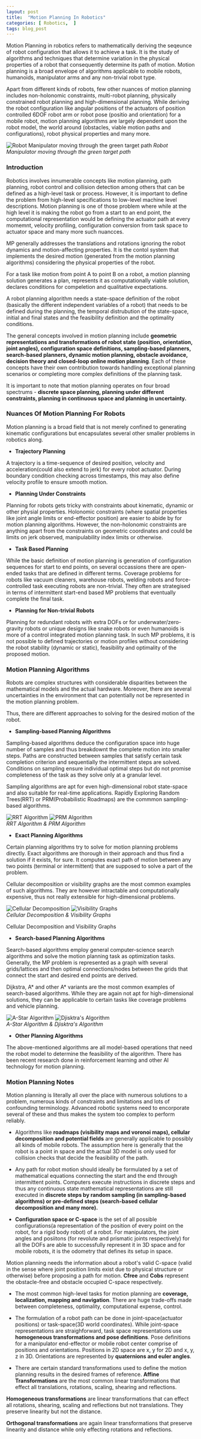 ```yaml
---
layout: post
title:  "Motion Planning In Robotics"
categories: [ Robotics,  ]
tags: blog_post
---
```


Motion Planning in robotics refers to mathematically deriving the seqeunce of robot configuration that allows it to achieve a task. It is the study of algorithms and techniques that determine variation in the physical properties of a robot that consequently determine its path of motion. Motion planning is a broad envelope of algorithms applicable to mobile robots, humanoids, manipulator arms and any non-trivial robot type. 

Apart from different kinds of robots, few other nuances of motion planning includes non-holonomic constraints, multi-robot planning, physically constrained robot planning and high-dimensional planning. While deriving the robot configuration like angular positions of the actuators of position controlled 6DOF robot arm or robot pose (positio and orientation) for a mobile robot, motion planning algorithms are largely dependent upon the robot model, the world around (obstacles, viable motion paths and configurations), robot physical properties and many more.

![Robot Manipulator moving through the green target path]({{site.baseurl}}/assets/images/mp/mp1.gif ) *Robot Manipulator moving through the green target path*

### Introduction

Robotics involves innumerable concepts like motion planning, path planning, robot control and collision detection among others that can be defined as a high-level task or process. However, it is important to define the problem from high-level specifications to low-level machine level descriptions. Motion planning is one of those problem where while at the high level it is making the robot go from a start to an end point, the computational representation would be defining the actuator path at every momemnt, velocity profiling, configuration conversion from task space to actuator space and many more such nuancces. 

MP generally addresses the translations and rotations ignoring the robot dynamics and motion-affecting properties. It is the contol system that implements the desired motion (generated from the motion planning algorithms) considering the physical properties of the robot. 

For a task like motion from point A to point B on a robot, a motion planning solution generates a plan, represents it as computationally viable solution, declares conditions for compeletion and qualitative expectations. 

A robot planning algorithm needs a state-space definition of the robot (basically the different independent variables of a robot) that needs to be defined during the planning, the temporal distrubution of the state-space, initial and final states and the feasibility definition and the optimality conditions. 

The general concepts involved in motion planning include **geometric representations and transformations of robot state (position, orientation, joint angles), configuration space definitions, sampling-based planners, search-based planners, dynamic motion planning, obstacle avoidance, decision theory and closed-loop online motion planning**. Each of these concepts have their own contribution towards handling exceptional planning scenarios or completing more complex definitions of the planning task. 

It is important to note that motion planning operates on four broad spectrums - **discrete space planning, planning under different constraints, planning in continuous space and planning in uncertainty.**

### Nuances Of Motion Planning For Robots

Motion planning is a broad field that is not merely confined to generating kinematic configurations but encapsulates several other smaller problems in robotics along.

* **Trajectory Planning**

A trajectory is a time-sequence of desired position, velocity and acceleration(could also extend to jerk) for every robot actuator. During boundary condition checking across timestamps, this may also define velocity profile to ensure smooth motion.

* **Planning Under Constraints**

Planning for robots gets tricky with constraints about kinematic, dynamic or other physial properties. Holonomic constraints (where spatial properties like joint angle limits or end-effector position) are easier to abide by for motion planning algorithms. However, the non-holonomic constraints are anything apart from the constraints on geometric coordinates and could be limits on jerk observed, manipulability index limits or otherwise.

* **Task Based Planning**

While the basic definition of motion planning is generation of configuration sequences for start to end points, on several occassions there are open-ended tasks that are defined in different terms. Coverage problems for robots like vacuum cleaners, warehouse robots, welding robots and force-controlled task executing robots are non-trivial. They often are strategised in terms of intermittent start-end based MP problems that eventually complete the final task.

* **Planning for Non-trivial Robots**

Planning for redundant robots with extra DOFs or for underwater/zero-gravity robots or unique designs like snake robots or even humanoids is more of a control integrated motion planning task. In such MP problems, it is not possible to defined trajectories or motion profiles without considering the robot stability (dynamic or static), feasibility and optimality of the proposed motion.

### Motion Planning Algorithms

Robots are complex structures with considerable disparities between the mathematical models and the actual hardware. Moreover, there are several uncertainties in the environment that can potentially not be represented in the motion planning problem. 

Thus, there are different approaches to solving for the desired motion of the robot.

* **Sampling-based Planning Algorithms**

Sampling-based algorithms deduce the configuration space into huge number of samples and thus breakdownt the complete motion into smaller steps. Paths are constructed between samples that satisfy certain task completion criterion and sequentially the intermittent steps are solved. Conditions on sampling ensure individual optimal steps but do not promise completeness of the task as they solve only at a granular level. 

Sampling algorithms are apt for even high-dimensional robot state-space and also suitable for real-time applications. Rapidly Exploring Random Trees(RRT) or PRM(Probabilistic Roadmaps) are the commmon sampling-based algorithms.

![RRT Algorithm]({{site.baseurl}}/assets/images/mp/rrt_star.gif ) 
![PRM Algorithm]({{site.baseurl}}/assets/images/mp/prm.gif ) <br> *RRT Algorithm & PRM Algorithm*

* **Exact Planning Algorithms**

Certain planning algorithms try to solve for motion planning problems directly. Exact algorithms are thorough in their approach and thus find a solution if it exists, for sure. It computes exact path of motion between any two points (terminal or intermittent) that are supposed to solve a part of the problem. 

Cellular decomposition or visibility graphs are the most common examples of such algorithms. They are however intractable and computationally expensive, thus not really extensible for high-dimensional problems.

![Cellular Decomposition]({{site.baseurl}}/assets/images/mp/cells.gif )
![Visibility Graphs]({{site.baseurl}}/assets/images/mp/visibilitygraph.png ) <br> *Cellular Decomposition & Visibility Graphs*

Cellular Decomposition and Visibility Graphs

* **Search-based Planning Algorithms**

Search-based algorithms employ general computer-science search algorithms and solve the motion planning task as optimization tasks. Generally, the MP problem is represented as a graph with several grids/lattices and then optimal connections/nodes between the grids that connect the start and desired end points are derived. 

Dijkstra, A* and other A* variants are the most common examples of search-based algorithms. While they are again not apt for high-dimensional solutions, they can be applicable to certain tasks like coverage problems and vehicle planning.

 
![A-Star Algorithm]({{site.baseurl}}/assets/images/mp/a_star.gif )
![Djisktra's Algorithm]({{site.baseurl}}/assets/images/mp/djikstra.gif ) <br> *A-Star Algorithm & Djisktra's Algorithm*


* **Other Planning Algorithms**

The above-mentioned algorithms are all model-based operations that need the robot model to determine the feasibility of the algorithm. There has been recent research done in reinforcement learning and other AI technology for motion planning. 


### Motion Planning Notes

Motion planning is literally all over the place with numerous solutions to a problem, numerous kinds of constraints and limitations and lots of confounding terminology. Advanced robotic systems need to encorporate several of these and thus makes the system too complex to perform reliably. 

* Algorithms like **roadmaps (visibility maps and voronoi maps), cellular decomposition and potential fields** are generally applicable to possibly all kinds of mobile robots. The assumption here is generally that the robot is a point in space and the actual 3D model is only used for collision checks that decide the feasibility of the path.


* Any path for robot motion should ideally be formulated by a set of mathematical equations connecting the start and the end through intermittent points. Computers execute instructions in discrete steps and thus any continuous state mathematical representations are still executed in **discrete steps by random sampling (in sampling-based algorithms) or pre-defined steps (search-based cellular decomposition and many more).**


* **Configuration space or C-space** is the set of all possible configurations(a representation of the position of every point on the robot, for a rigid body robot) of a robot. For manipulators, the joint angles and posiitons (for revolute and prismatic joints respectively) for all the DOFs are able to successfully represent it in 3D space and for mobile robots, it is the odometry that defines its setup in space. 

Motion planning needs the information about a robot's valid C-space (valid in the sense where joint position limits exist due to physical structure or otherwise) before proposing a path for motion. **Cfree** and **Cobs** represent the obstacle-free and obstacle occupied C-space respectively.


* The most common high-level tasks for motion planning are **coverage, localization, mapping and navigation**. There are huge trade-offs made between completeness, optimality, computational expense, control.


* The formulation of a robot path can be done in joint-space(actuator positions) or task-space(3D world coordinates). While joint-space representations are straighforward, task space representations use **homogeneous transformations and pose definitions**. Pose definitions for a manipulator end-effector or mobile robot center comprise of positions and orientations. Positions in 2D space are x, y for 2D and x, y, z in 3D. Orientations are represented by **quaternions and euler angles**.


* There are certain standard transformations used to define the motion planning results in the desired frames of reference. **Affine Transformations** are the most common linear transformations that effect all translations, rotations, scaling, shearing and reflections. 

**Homogeneous transformations** are linear transformations that can effect all rotations, shearing, scaling and reflections but not translations. They preserve linearity but not the distance. 

**Orthogonal transformations** are again linear transformations that preserve linearity and distance while only effecting rotations and reflections.
